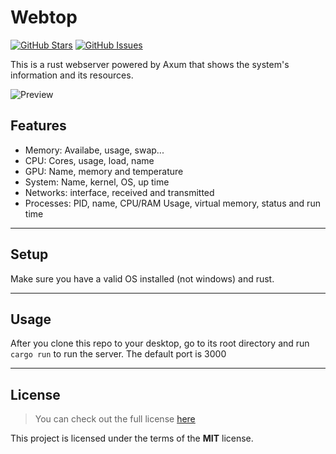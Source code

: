 Webtop
======
[![GitHub Stars](https://img.shields.io/github/stars/Muxutruk2/webtop.svg)](https://github.com/Muxutruk2/webtop/stargazers) [![GitHub Issues](https://img.shields.io/github/issues/Muxutruk2/webtop.svg)](https://github.com/Muxutruk2/webtop/issues) 

This is a rust webserver powered by Axum that shows the system's information and its resources.

![Preview](https://i.imgur.com/ZODGxOl.png)

## Features
- Memory: Availabe, usage, swap...
- CPU: Cores, usage, load, name
- GPU: Name, memory and temperature
- System: Name, kernel, OS, up time
- Networks: interface, received and transmitted
- Processes: PID, name, CPU/RAM Usage, virtual memory, status and run time

---

## Setup

Make sure you have a valid OS installed (not windows) and rust.

---

## Usage
After you clone this repo to your desktop, go to its root directory and run `cargo run` to run the server. The default port is 3000

---

## License
>You can check out the full license [here](https://github.com/Muxutruk2/webtop/blob/master/LICENSE)

This project is licensed under the terms of the **MIT** license.
